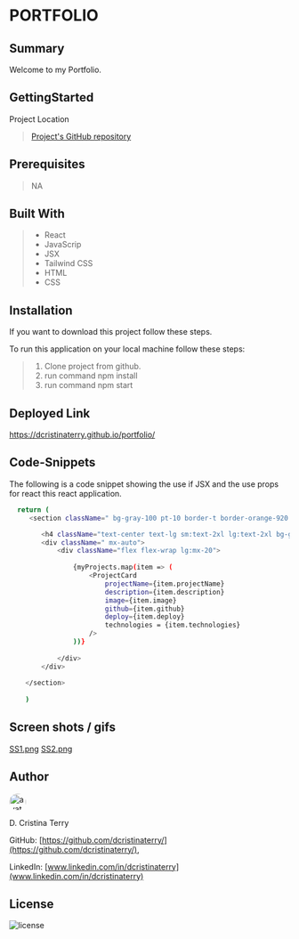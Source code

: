 # PORTFOLIO

## Summary

Welcome to my Portfolio.

## GettingStarted

Project Location

>[Project's GitHub repository](https://github.com/dcristinaterry/portfolio)

## Prerequisites

>NA

## Built With

>* React
>* JavaScrip
>* JSX
>* Tailwind CSS
>* HTML
>* CSS

## Installation

If you want to download this project follow these steps.

To run this application on your local machine follow these steps:

>1. Clone project from github.
>4. run command npm install
>5. run command npm start

## Deployed Link

https://dcristinaterry.github.io/portfolio/

## Code-Snippets

The following is a code snippet showing the use if JSX and the use props for react this react application.
```sh
  return (
     <section className=" bg-gray-100 pt-10 border-t border-orange-920 ">

        <h4 className="text-center text-lg sm:text-2xl lg:text-2xl bg-gray-920 text-orange-920 font-syncopate font-medium p-6 mb-10 text-3xl ">Check out some of my projects</h4>
        <div className=" mx-auto">
            <div className="flex flex-wrap lg:mx-20">
    
                {myProjects.map(item => (
                    <ProjectCard
                        projectName={item.projectName}
                        description={item.description}
                        image={item.image}
                        github={item.github}
                        deploy={item.deploy}
                        technologies = {item.technologies}
                    />
                ))}
    
            </div>
        </div>
    
    </section>
        
    )

```

## Screen shots / gifs

[SS1.png](./SS1.png)
[SS2.png](./SS2.png)


## Author

<img src="https://avatars.githubusercontent.com/u/61372364?" alt="avatar" style="border-radius:20px" width="30"/>

D. Cristina Terry

GitHub: [https://github.com/dcristinaterry/](https://github.com/dcristinaterry/),

LinkedIn: [www.linkedin.com/in/dcristinaterry](www.linkedin.com/in/dcristinaterry)

## License

![license](https://img.shields.io/badge/license-MIT-green)


